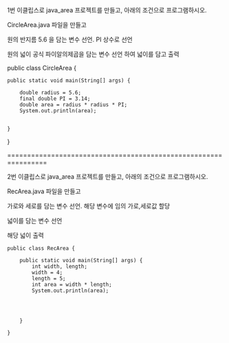 1번
이클립스로 java_area 프로젝트를 만들고, 
아래의 조건으로 프로그램하시오.

CircleArea.java 파일을 만들고

원의 반지름 5.6 을 담는 변수 선언.
PI 상수로 선언 

원의 넓이 공식 파이알의제곱을 담는 변수 선언 하여 
넓이를 담고 출력

public class CircleArea {

	public static void main(String[] args) {
		
		double radius = 5.6;
		final double PI = 3.14;
		double area = radius * radius * PI;
		System.out.println(area);
		
		
	}

}

================================================================

2번
이클립스로 java_area 프로젝트를 만들고, 
아래의 조건으로 프로그램하시오.

RecArea.java 파일을 만들고

가로와 세로를 담는 변수 선언. 해당 변수에 임의 
가로,세로값 할당

넓이를 담는 변수 선언

해당 넓이 출력

```
public class RecArea {

	public static void main(String[] args) {
		int width, length;
		width = 4;
		length = 5;
		int area = width * length;
		System.out.println(area);
		
		
		

	}

}
```
